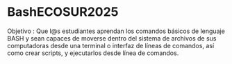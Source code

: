 # BashECOSUR2025
Objetivo : Que l@s estudiantes aprendan los comandos básicos de lenguaje BASH y sean capaces de moverse dentro del sistema de archivos de sus computadoras desde una terminal o interfaz de líneas de comandos, así como crear scripts, y ejecutarlos desde línea de comandos.
